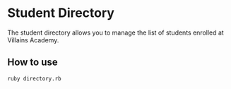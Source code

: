 # Student Directory #

The student directory allows you to manage the list of students enrolled at Villains Academy.

## How to use ##

```shell
ruby directory.rb
```
